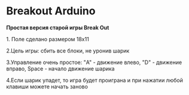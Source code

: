 # Breakout Arduino
 <h><b>Простая версия старой игры Break Out</b></h>

<p>1. Поле сделано размером 18х11 </p>
 <p>2.Цель игры: сбить все блоки, не уронив шарик </p>
<p>3.Управление очень простое: "A" - движение влево, "D" - движение вправо, Space - начало движение шарика </p>
 <p>4.Если шарик упадет, то игра будет проиграна и при нажатии любой клавиши можете начать заново </p>

 
